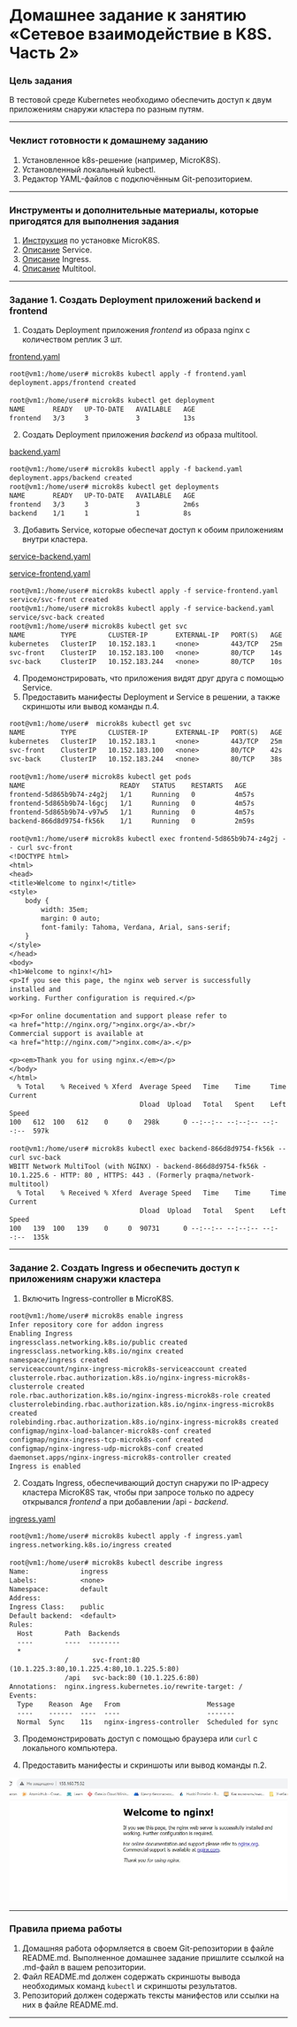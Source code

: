 # Домашнее задание к занятию «Сетевое взаимодействие в K8S. Часть 2»

### Цель задания

В тестовой среде Kubernetes необходимо обеспечить доступ к двум приложениям снаружи кластера по разным путям.

------

### Чеклист готовности к домашнему заданию

1. Установленное k8s-решение (например, MicroK8S).
2. Установленный локальный kubectl.
3. Редактор YAML-файлов с подключённым Git-репозиторием.

------

### Инструменты и дополнительные материалы, которые пригодятся для выполнения задания

1. [Инструкция](https://microk8s.io/docs/getting-started) по установке MicroK8S.
2. [Описание](https://kubernetes.io/docs/concepts/services-networking/service/) Service.
3. [Описание](https://kubernetes.io/docs/concepts/services-networking/ingress/) Ingress.
4. [Описание](https://github.com/wbitt/Network-MultiTool) Multitool.

------

### Задание 1. Создать Deployment приложений backend и frontend

1. Создать Deployment приложения _frontend_ из образа nginx с количеством реплик 3 шт.

[frontend.yaml]()

```
root@vm1:/home/user# microk8s kubectl apply -f frontend.yaml
deployment.apps/frontend created

root@vm1:/home/user# microk8s kubectl get deployment
NAME       READY   UP-TO-DATE   AVAILABLE   AGE
frontend   3/3     3            3           13s
```

2. Создать Deployment приложения _backend_ из образа multitool. 

[backend.yaml]()

```
root@vm1:/home/user# microk8s kubectl apply -f backend.yaml
deployment.apps/backend created
root@vm1:/home/user# microk8s kubectl get deployments
NAME       READY   UP-TO-DATE   AVAILABLE   AGE
frontend   3/3     3            3           2m6s
backend    1/1     1            1           8s
```

3. Добавить Service, которые обеспечат доступ к обоим приложениям внутри кластера. 

[service-backend.yaml]()

[service-frontend.yaml]()

```
root@vm1:/home/user# microk8s kubectl apply -f service-frontend.yaml
service/svc-front created
root@vm1:/home/user# microk8s kubectl apply -f service-backend.yaml
service/svc-back created
root@vm1:/home/user# microk8s kubectl get svc
NAME         TYPE        CLUSTER-IP       EXTERNAL-IP   PORT(S)   AGE
kubernetes   ClusterIP   10.152.183.1     <none>        443/TCP   25m
svc-front    ClusterIP   10.152.183.100   <none>        80/TCP    14s
svc-back     ClusterIP   10.152.183.244   <none>        80/TCP    10s
```

4. Продемонстрировать, что приложения видят друг друга с помощью Service.
5. Предоставить манифесты Deployment и Service в решении, а также скриншоты или вывод команды п.4.

```
root@vm1:/home/user#  microk8s kubectl get svc
NAME         TYPE        CLUSTER-IP       EXTERNAL-IP   PORT(S)   AGE
kubernetes   ClusterIP   10.152.183.1     <none>        443/TCP   25m
svc-front    ClusterIP   10.152.183.100   <none>        80/TCP    42s
svc-back     ClusterIP   10.152.183.244   <none>        80/TCP    38s

root@vm1:/home/user# microk8s kubectl get pods
NAME                        READY   STATUS    RESTARTS   AGE
frontend-5d865b9b74-z4g2j   1/1     Running   0          4m57s
frontend-5d865b9b74-l6gcj   1/1     Running   0          4m57s
frontend-5d865b9b74-v97w5   1/1     Running   0          4m57s
backend-866d8d9754-fk56k    1/1     Running   0          2m59s

root@vm1:/home/user# microk8s kubectl exec frontend-5d865b9b74-z4g2j -- curl svc-front
<!DOCTYPE html>
<html>
<head>
<title>Welcome to nginx!</title>
<style>
    body {
        width: 35em;
        margin: 0 auto;
        font-family: Tahoma, Verdana, Arial, sans-serif;
    }
</style>
</head>
<body>
<h1>Welcome to nginx!</h1>
<p>If you see this page, the nginx web server is successfully installed and
working. Further configuration is required.</p>

<p>For online documentation and support please refer to
<a href="http://nginx.org/">nginx.org</a>.<br/>
Commercial support is available at
<a href="http://nginx.com/">nginx.com</a>.</p>

<p><em>Thank you for using nginx.</em></p>
</body>
</html>
  % Total    % Received % Xferd  Average Speed   Time    Time     Time  Current
                                 Dload  Upload   Total   Spent    Left  Speed
100   612  100   612    0     0   298k      0 --:--:-- --:--:-- --:--:--  597k

root@vm1:/home/user# microk8s kubectl exec backend-866d8d9754-fk56k -- curl svc-back
WBITT Network MultiTool (with NGINX) - backend-866d8d9754-fk56k - 10.1.225.6 - HTTP: 80 , HTTPS: 443 . (Formerly praqma/network-multitool)
  % Total    % Received % Xferd  Average Speed   Time    Time     Time  Current
                                 Dload  Upload   Total   Spent    Left  Speed
100   139  100   139    0     0  90731      0 --:--:-- --:--:-- --:--:--  135k
```

------

### Задание 2. Создать Ingress и обеспечить доступ к приложениям снаружи кластера

1. Включить Ingress-controller в MicroK8S.

```
root@vm1:/home/user# microk8s enable ingress
Infer repository core for addon ingress
Enabling Ingress
ingressclass.networking.k8s.io/public created
ingressclass.networking.k8s.io/nginx created
namespace/ingress created
serviceaccount/nginx-ingress-microk8s-serviceaccount created
clusterrole.rbac.authorization.k8s.io/nginx-ingress-microk8s-clusterrole created
role.rbac.authorization.k8s.io/nginx-ingress-microk8s-role created
clusterrolebinding.rbac.authorization.k8s.io/nginx-ingress-microk8s created
rolebinding.rbac.authorization.k8s.io/nginx-ingress-microk8s created
configmap/nginx-load-balancer-microk8s-conf created
configmap/nginx-ingress-tcp-microk8s-conf created
configmap/nginx-ingress-udp-microk8s-conf created
daemonset.apps/nginx-ingress-microk8s-controller created
Ingress is enabled
```
2. Создать Ingress, обеспечивающий доступ снаружи по IP-адресу кластера MicroK8S так, чтобы при запросе только по адресу открывался _frontend_ а при добавлении /api - _backend_.

[ingress.yaml]()

```
root@vm1:/home/user# microk8s kubectl apply -f ingress.yaml
ingress.networking.k8s.io/ingress created

root@vm1:/home/user# microk8s kubectl describe ingress
Name:             ingress
Labels:           <none>
Namespace:        default
Address:
Ingress Class:    public
Default backend:  <default>
Rules:
  Host        Path  Backends
  ----        ----  --------
  *
              /      svc-front:80 (10.1.225.3:80,10.1.225.4:80,10.1.225.5:80)
              /api   svc-back:80 (10.1.225.6:80)
Annotations:  nginx.ingress.kubernetes.io/rewrite-target: /
Events:
  Type    Reason  Age   From                      Message
  ----    ------  ----  ----                      -------
  Normal  Sync    11s   nginx-ingress-controller  Scheduled for sync

```
3. Продемонстрировать доступ с помощью браузера или `curl` с локального компьютера.

4. Предоставить манифесты и скриншоты или вывод команды п.2.

![Ссылка 1](https://github.com/Firewal7/devops-netology/blob/main/image/12-kuber-homeworks-1.5-1.jpg)

------

### Правила приема работы

1. Домашняя работа оформляется в своем Git-репозитории в файле README.md. Выполненное домашнее задание пришлите ссылкой на .md-файл в вашем репозитории.
2. Файл README.md должен содержать скриншоты вывода необходимых команд `kubectl` и скриншоты результатов.
3. Репозиторий должен содержать тексты манифестов или ссылки на них в файле README.md.

------